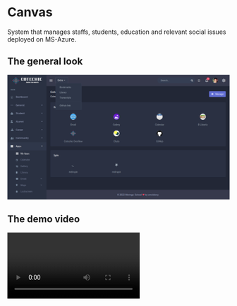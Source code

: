 # Canvas
System that manages staffs, students, education and relevant social issues deployed on MS-Azure.


## The general look
![](./static/assets/img/view1.png)

## The demo video
![](./static/assets/img/demo.webm)
